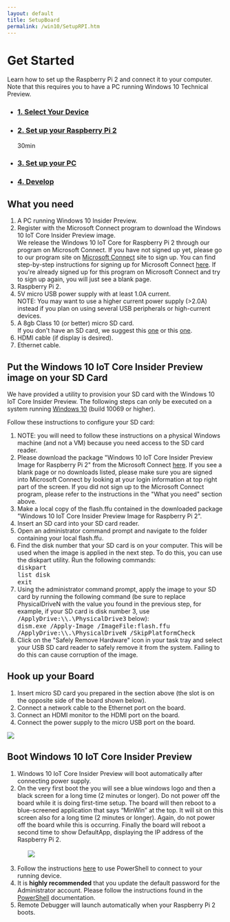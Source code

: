 ```yaml
---
layout: default
title: SetupBoard
permalink: /win10/SetupRPI.htm
---
```


<!-- Main jumbotron for a primary marketing message or call to action -->
<div class="row">
    <!-- <h1>Get Started - Setup Your Raspberry Pi 2</h1> -->
    <h1>Get Started</h1>
    <div class="col-md-8">
        <p>Learn how to set up the Raspberry Pi 2 and connect it to your computer. Note that this requires you to have a PC running Windows 10 Technical Preview.</p>
    </div>
     <div class="row">
        <ul class="nav nav-justified get-started-steps text-center">
            <li>
              <a href="{{site.baseurl}}/GetStarted.htm"><h3 class="inactive">1. Select Your Device</h3></a>
            </li>
            <li>
              <a href="{{site.baseurl}}/win10/SetupRPI.htm"><h3 class="active">2. Set up your Raspberry Pi 2</h3></a>
              <span class="glyphicon glyphicon-time"></span> 30min
            </li>
            <li>
              <a href="{{site.baseurl}}/win10/SetupPC.htm"><h3 class="inactive">3. Set up your PC</h3></a>
            </li>
            <li>
              <a href="{{site.baseurl}}/win10/samples/Blinky.htm"><h3 class="inactive">4. Develop</h3></a>
            </li>
        </ul>
    </div>
</div>


<div class="row">
    <a name="setup-rpi"></a>
    <h2>What you need</h2>
    <ol>
        <li>A PC running Windows 10 Insider Preview.</li>
        <li>Register with the Microsoft Connect program to download the Windows 10 IoT Core Insider Preview image.</li>
			We release the Windows 10 IoT Core for Raspberry Pi 2 through our program on Microsoft Connect. If you have not signed up yet, please go to our program site on <a href="https://connect.microsoft.com/windowsembeddediot/SelfNomination.aspx?ProgramID=8558" target="_blank">Microsoft Connect</a> site to sign up. You can find step-by-step instructions for signing up for Microsoft Connect <a href="http://ms-iot.github.io/content/SigninMSConnect.htm" target="_blank">here</a>. If you're already signed up for this program on Microsoft Connect and try to sign up again, you will just see a blank page.
        <li>Raspberry Pi 2.</li>
        <li>5V micro USB power supply with at least 1.0A current.</li>
			NOTE: You may want to use a higher current power supply (>2.0A) instead if you plan on using several USB peripherals or high-current devices.
        <li>A 8gb Class 10 (or better) micro SD card.</li>
			If you don't have an SD card, we suggest this <a href="http://www.amazon.com/gp/product/B00IVPU786?tag=thewire06-20&linkCode=as2&creative=374929&camp=211189">one</a> or this <a href="http://www.amazon.com/SanDisk-Ultra-Micro-SDHC-16GB/dp/9966573445/ref=sr_1_15?ie=UTF8&qid=1415926730&sr=8-15&keywords=micro+sd+xd">one</a>.
        <li>HDMI cable (if display is desired).</li>
        <li>Ethernet cable.</li>
    </ol>
</div>

<div class="row">
    <h2>Put the Windows 10 IoT Core Insider Preview image on your SD Card</h2>
    <p>We have provided a utility to provision your SD card with the Windows 10 IoT Core Insider Preview.  The following steps can only be executed on a system running <a href="https://insider.windows.com">Windows 10</a> (build 10069 or higher).</p>
    <p>Follow these instructions to configure your SD card:</p>
    <ol class="word-wrap">
        <li>NOTE: you will need to follow these instructions on a physical Windows machine (and not a VM) because you need access to the SD card reader.</li>
        <li>Please download the package "Windows 10 IoT Core Insider Preview Image for Raspberry Pi 2" from the Microsoft Connect <a href="http://connect.microsoft.com/windowsembeddedIoT/Downloads/DownloadDetails.aspx?DownloadID=57782" target="_blank">here</a>. If you see a blank page or no downloads listed, please make sure you are signed into Microsoft Connect by looking at your login information at top right part of the screen. If you did not sign up to the Microsoft Connect program, please refer to the instructions in the "What you need" section above.</li>
        <li>Make a local copy of the flash.ffu contained in the downloaded package "Windows 10 IoT Core Insider Preview Image for Raspberry Pi 2".</li>
        <li>Insert an SD card into your SD card reader.</li>
        <li>Open an administrator command prompt and navigate to the folder containing your local flash.ffu.</li>
        <li>
            Find the disk number that your SD card is on your computer.  This will be used when the image is applied in the next step.  To do this, you can use the diskpart utility.  Run the following commands:<br />
            <kbd>diskpart</kbd><br />
            <kbd>list disk</kbd><br />
            <kbd>exit</kbd>
        </li>
        <li>
            Using the administrator command prompt, apply the image to your SD card by running the following command (be sure to replace PhysicalDriveN with the value you found in the previous step, for example, if your SD card is disk number 3, use <kbd>/ApplyDrive:\\.\PhysicalDrive3</kbd> below):<br />
            <kbd>dism.exe /Apply-Image /ImageFile:<fullpath>flash.ffu /ApplyDrive:\\.\PhysicalDriveN /SkipPlatformCheck</fullpath></kbd>
        </li>
        <li>Click on the "Safely Remove Hardware" icon in your task tray and select your USB SD card reader to safely remove it from the system.  Failing to do this can cause corruption of the image.
        </li>
    </ol>
</div>

<div class="row">
    <a name="hookupboard"></a>
    <h2>Hook up your Board</h2>
    <ol class="word-wrap">
        <li>Insert micro SD card you prepared in the section above (the slot is on the opposite side of the board shown below).</li>
        <li>Connect a network cable to the Ethernet port on the board.</li>
        <li>Connect an HDMI monitor to the HDMI port on the board.</li>
        <li>Connect the power supply to the micro USB port on the board.</li>
    </ol>
    <img class="device-images" src="{{site.baseurl}}/images/rpi2.png">
</div>

<div class="row">
    <h2>Boot Windows 10 IoT Core Insider Preview</h2>
    <ol class="word-wrap">
        <li>Windows 10 IoT Core Insider Preview will boot automatically after connecting power supply.</li>
        <li>On the very first boot the you will see a blue windows logo and then a black screen for a long time (2 minutes or longer).  Do not power off the board while it is doing first-time setup.  The board will then reboot to a blue-screened application that says “MinWin” at the top.  It will sit on this screen also for a long time (2 minutes or longer).  Again, do not power off the board while this is occurring.  Finally the board will reboot a second time to show DefaultApp, displaying the IP address of the Raspberry Pi 2.
            <br /><br /><ul><img class="device-images" src="{{site.baseurl}}/images/DefaultAppRpi2.png"></ul><br />
        </li>
        <li>Follow the instructions <a href="{{site.baseurl}}/win10/samples/PowerShell.htm">here</a> to use PowerShell to connect to your running device.</li>
        <li>It is <b>highly recommended</b> that you update the default password for the Administrator account.  Please follow the instructions found in the <a href="{{site.baseurl}}/win10/samples/PowerShell.htm">PowerShell</a> documentation.</li>
        <li>Remote Debugger will launch automatically when your Raspberry Pi 2 boots. </li>
    </ol>
</div>
